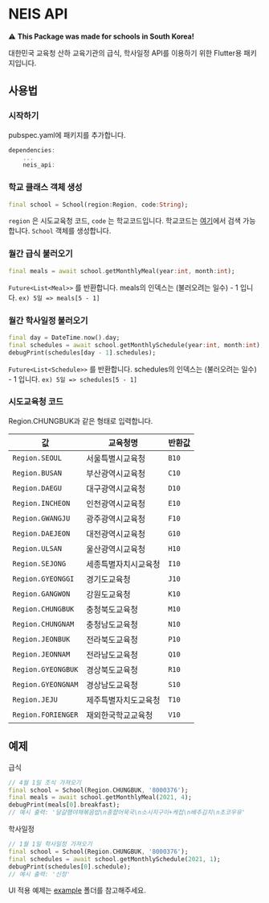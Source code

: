 # NEIS API

⚠️ **This Package was made for schools in South Korea!**


대한민국 교육청 산하 교육기관의 급식, 학사일정 API를 이용하기 위한 Flutter용 패키지입니다.

## 사용법

### 시작하기

pubspec.yaml에 패키지를 추가합니다.
```dart
dependencies:
    ...
    neis_api:
```

### 학교 클래스 객체 생성
```dart
final school = School(region:Region, code:String);
```
`region` 은 시도교육청 코드, `code` 는 학교코드입니다. 학교코드는 <a href="https://open.neis.go.kr/portal/data/service/selectServicePage.do?page=1&rows=10&sortColumn=&sortDirection=&infId=OPEN17020190531110010104913&infSeq=1">여기</a>에서 검색 가능합니다. `School` 객체를 생성합니다.

### 월간 급식 불러오기
```dart
final meals = await school.getMonthlyMeal(year:int, month:int);
```
`Future<List<Meal>>` 를 반환합니다. meals의 인덱스는 (불러오려는 일수) - 1 입니다. `ex) 5일 => meals[5 - 1]`

### 월간 학사일정 불러오기
```dart
final day = DateTime.now().day;
final schedules = await school.getMonthlySchedule(year:int, month:int);
debugPrint(schedules[day - 1].schedules);
```
`Future<List<Schedule>>` 를 반환합니다. schedules의 인덱스는 (불러오려는 일수) - 1 입니다. `ex) 5일 => schedules[5 - 1]`


### 시도교육청 코드
Region.CHUNGBUK과 같은 형태로 입력합니다.

| 값 | 교육청명 | 반환값 |
|----|----|----|
| `Region.SEOUL` | 서울특별시교육청 | `B10` |
| `Region.BUSAN` | 부산광역시교육청 | `C10` |
| `Region.DAEGU` | 대구광역시교육청 | `D10` |
| `Region.INCHEON` | 인천광역시교육청 | `E10` |
| `Region.GWANGJU` | 광주광역시교육청 | `F10` |
| `Region.DAEJEON` | 대전광역시교육청 | `G10` |
| `Region.ULSAN` | 울산광역시교육청 | `H10` |
| `Region.SEJONG` | 세종특별자치시교육청 | `I10` |
| `Region.GYEONGGI` | 경기도교육청 | `J10` |
| `Region.GANGWON` | 강원도교육청 | `K10` |
| `Region.CHUNGBUK` | 충청북도교육청 | `M10` |
| `Region.CHUNGNAM` | 충청남도교육청 | `N10` |
| `Region.JEONBUK` | 전라북도교육청 | `P10` |
| `Region.JEONNAM` | 전라남도교육청 | `Q10` |
| `Region.GYEONGBUK` | 경상북도교육청 | `R10` |
| `Region.GYEONGNAM` | 경상남도교육청 | `S10` |
| `Region.JEJU` | 제주특별자치도교육청 | `T10` |
| `Region.FORIENGER` | 재외한국학교교육청 | `V10` |

## 예제
급식
```dart
// 4월 1일 조식 가져오기
final school = School(Region.CHUNGBUK, '8000376');
final meals = await school.getMonthlyMeal(2021, 4);
debugPrint(meals[0].breakfast);
// 예시 출력: '달걀햄야채볶음밥\n종합어묵국\n소시지구이+케첩\n배추김치\n초코우유'
```

학사일정

```dart
// 1월 1일 학사일정 가져오기
final school = School(Region.CHUNGBUK, '8000376');
final schedules = await school.getMonthlySchedule(2021, 1);
debugPrint(schedules[0].schedule);
// 예시 출력: '신정'
```

UI 적용 예제는 <a href="./example">example</a> 폴더를 참고해주세요.

